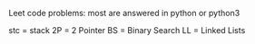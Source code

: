 Leet code problems:
most are answered in python or python3



stc = stack
2P = 2 Pointer
BS = Binary Search
LL = Linked Lists

